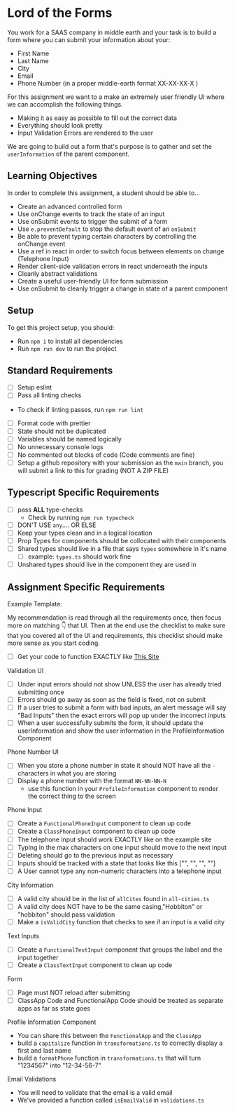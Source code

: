 # Lord of the Forms

You work for a SAAS company in middle earth and your task is to build a form where you can submit your information about your:

- First Name
- Last Name
- City
- Email
- Phone Number (in a proper middle-earth format XX-XX-XX-X )

For this assignment we want to a make an extremely user friendly UI where we can accomplish the following things.

- Making it as easy as possible to fill out the correct data
- Everything should look pretty
- Input Validation Errors are rendered to the user

We are going to build out a form that's purpose is to gather and set the `userInformation` of the parent component.

## Learning Objectives

In order to complete this assignment, a student should be able to...

- Create an advanced controlled form
- Use onChange events to track the state of an input
- Use onSubmit events to trigger the submit of a form
- Use `e.preventDefault` to stop the default event of an `onSubmit`
- Be able to prevent typing certain characters by controlling the onChange event
- Use a ref in react in order to switch focus between elements on change (Telephone Input)
- Render client-side validation errors in react underneath the inputs
- Cleanly abstract validations
- Create a useful user-friendly UI for form submission
- Use onSubmit to cleanly trigger a change in state of a parent component

## Setup

To get this project setup, you should:

- Run `npm i` to install all dependencies
- Run `npm run dev` to run the project

## Standard Requirements

- [ ] Setup eslint
- [ ] Pass all linting checks

- To check if linting passes, run `npm run lint`

- [ ] Format code with prettier
- [ ] State should not be duplicated
- [ ] Variables should be named logically
- [ ] No unnecessary console logs
- [ ] No commented out blocks of code (Code comments are fine)
- [ ] Setup a github repository with your submission as the `main` branch, you will submit a link to this for grading (NOT A ZIP FILE)

## Typescript Specific Requirements

- [ ] pass **ALL** type-checks
  - Check by running `npm run typecheck`
- [ ] DON'T USE `any`.... OR ELSE
- [ ] Keep your types clean and in a logical location
- [ ] Prop Types for components should be collocated with their components
- [ ] Shared types should live in a file that says `types` somewhere in it's name
  - [ ] example: `types.ts` should work fine
- [ ] Unshared types should live in the component they are used in

## Assignment Specific Requirements

Example Template:

My recommendation is read through all the requirements once, then focus more on matching 👇 that UI. Then at the end use the checklist to make sure that you covered all of the UI and requirements, this checklist should make more sense as you start coding.

- [ ] Get your code to function EXACTLY like [This Site](https://lord-of-the-forms.vercel.app/)

Validation UI

- [ ] Under input errors should not show UNLESS the user has already tried submitting once
- [ ] Errors should go away as soon as the field is fixed, not on submit
- [ ] If a user tries to submit a form with bad inputs, an alert message will say "Bad Inputs" then the exact errors will pop up under the incorrect inputs
- [ ] When a user successfully submits the form, it should update the userInformation and show the user information in the ProfileInformation Component

Phone Number UI

- [ ] When you store a phone number in state it should NOT have all the `-` characters in what you are storing
- [ ] Display a phone number with the format `NN-NN-NN-N`
  - use this function in your `ProfileInformation` component to render the correct thing to the screen

Phone Input

- [ ] Create a `FunctionalPhoneInput` component to clean up code
- [ ] Create a `ClassPhoneInput` component to clean up code
- [ ] The telephone input should work EXACTLY like on the example site
- [ ] Typing in the max characters on one input should move to the next input
- [ ] Deleting should go to the previous input as necessary
- [ ] Inputs should be tracked with a state that looks like this ["", "", "", ""]
- [ ] A User cannot type any non-numeric characters into a telephone input

City Information

- [ ] A valid city should be in the list of `allCites` found in `all-cities.ts`
- [ ] A valid city does NOT have to be the same casing,"Hobbiton" or "hobbiton" should pass validation
- [ ] Make a `isValidCity` function that checks to see if an input is a valid city

Text Inputs

- [ ] Create a `FunctionalTextInput` component that groups the label and the input together
- [ ] Create a `ClassTextInput` component to clean up code

Form

- [ ] Page must NOT reload after submitting
- [ ] ClassApp Code and FunctionalApp Code should be treated as separate apps as far as state goes

Profile Information Component

- You can share this between the `FunctionalApp` and the `ClassApp`
- build a `capitalize` function in `transformations.ts` to correctly display a first and last name
- build a `formatPhone` function in `transformations.ts` that will turn "1234567" into "12-34-56-7"

Email Validations

- You will need to validate that the email is a valid email
- We've provided a function called `isEmailValid` in `validations.ts`
